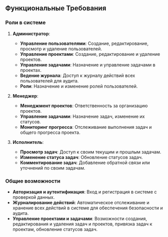 ## Функциональные Требования

### Роли в системе

1. **Администратор**:

   - **Управление пользователями**: Создание, редактирование, просмотр и удаление пользователей.
   - **Управление проектами**: Создание, редактирование и удаление проектов.
   - **Управление задачами**: Назначение и управление задачами в проектах.
   - **Ведение журнала**: Доступ к журналу действий всех пользователей для аудита.
   - **Роли**: Назначение и изменение ролей пользователей.

2. **Менеджер**:

   - **Менеджмент проектов**: Ответственность за организацию проектов.
   - **Управление задачами**: Назначение задач, изменение их статусов.
   - **Мониторинг прогресса**: Отслеживание выполнения задач и общего прогресса проекта.

3. **Исполнитель**:
   - **Просмотр задач**: Доступ к своим текущим и прошлым задачам.
   - **Изменение статуса задач**: Обновление статусов задач.
   - **Комментирование задач**: Добавление обратной связи или уточнений по своим задачам.

### Общие возможности

- **Авторизация и аутентификация**: Вход и регистрация в системе с проверкой данных.
- **Журналирование действий**: Автоматическое отслеживание и хранение всех действий в системе для обеспечения безопасности и аудита.
- **Управление проектами и задачами**: Возможности создания, редактирования и удаления задач и проектов, привязка задач к проектам, обновление статусов задач.